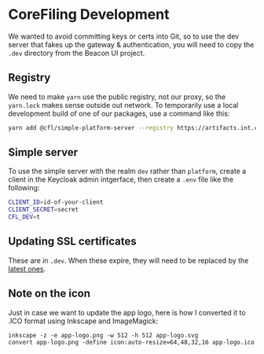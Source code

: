 CoreFiling Development
======================

We wanted to avoid committing keys or certs into Git, so to use the dev server that
fakes up the gateway & authentication, you will need to copy the `.dev` directory
from the Beacon UI project.


Registry
--------

We need to make `yarn` use the public registry, not our proxy, so the `yarn.lock`
makes sense outside out network. To temporarily use a local development build
of one of our packages, use a command like this:

```bash
yarn add @cfl/simple-platform-server --registry https://artifacts.int.corefiling.com/api/npm/cfl-npm/
```


Simple server
-------------

To use the simple server with the realm `dev` rather than `platform`, create a
client in the Keycloak admin intgerface, then create a `.env` file like the
following:

```bash
CLIENT_ID=id-of-your-client
CLIENT_SECRET=secret
CFL_DEV=t
```


Updating SSL certificates
-------------------------

These are in `.dev`. When these expire, they will need to be replaced by the [latest ones](https://wiki.int.corefiling.com/cfl/CflDotIo).



Note on the icon
----------------

Just in case we want to update the app logo, here is how I converted it to .ICO format using Inkscape and ImageMagick:

    inkscape -z -e app-logo.png -w 512 -h 512 app-logo.svg
    convert app-logo.png -define icon:auto-resize=64,48,32,16 app-logo.ico
